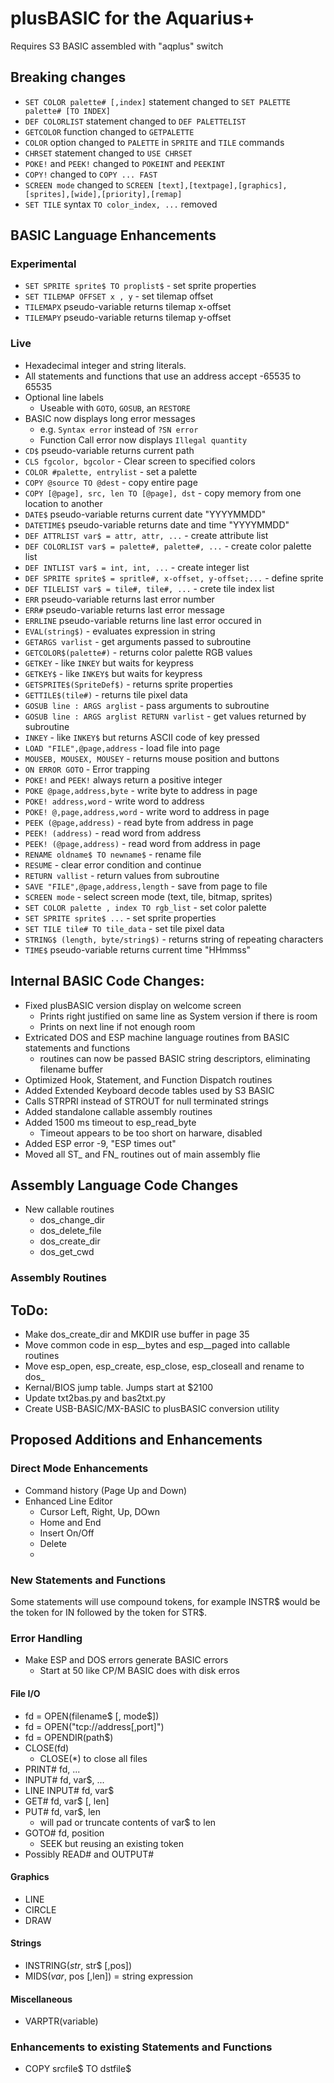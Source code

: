 # plusBASIC for the Aquarius+

Requires S3 BASIC assembled with "aqplus" switch

## Breaking changes
  - `SET COLOR palette# [,index]` statement changed to `SET PALETTE palette# [TO INDEX]`
  - `DEF COLORLIST` statement changed to `DEF PALETTELIST`
  - `GETCOLOR` function changed to `GETPALETTE`
  - `COLOR` option changed to `PALETTE` in `SPRITE` and `TILE` commands
  - `CHRSET` statement changed to `USE CHRSET`
  - `POKE!` and `PEEK!` changed to `POKEINT` and `PEEKINT`
  - `COPY!` changed to `COPY ... FAST`
  - `SCREEN mode` changed to `SCREEN [text],[textpage],[graphics],[sprites],[wide],[priority],[remap]`
  - `SET TILE` syntax `TO color_index, ...` removed

## BASIC Language Enhancements 

### Experimental
  - `SET SPRITE sprite$ TO proplist$` - set sprite properties
  - `SET TILEMAP OFFSET x , y` - set tilemap offset
  - `TILEMAPX` pseudo-variable returns tilemap x-offset
  - `TILEMAPY` pseudo-variable returns tilemap y-offset
    
### Live
  - Hexadecimal integer and string literals.
  - All statements and functions that use an address accept -65535 to 65535
  - Optional line labels
    - Useable with `GOTO`, `GOSUB`, an `RESTORE`
  - BASIC now displays long error messages
    - e.g. `Syntax error` instead of `?SN error`
    - Function Call error now displays `Illegal quantity`
  - `CD$` pseudo-variable returns current path
  - `CLS fgcolor, bgcolor` - Clear screen to specified colors
  - `COLOR #palette, entrylist` - set a palette
  - `COPY @source TO @dest` - copy entire page
  - `COPY [@page], src, len TO [@page], dst` - copy memory from one location to another
  - `DATE$` pseudo-variable returns current date "YYYYMMDD"
  - `DATETIME$` pseudo-variable returns date and time "YYYYMMDD"
  - `DEF ATTRLIST var$ = attr, attr, ...` - create attribute list
  - `DEF COLORLIST var$ = palette#, palette#, ...` - create color palette list
  - `DEF INTLIST var$ = int, int, ...` - create integer list
  - `DEF SPRITE sprite$ = spritle#, x-offset, y-offset;...` - define sprite
  - `DEF TILELIST var$ = tile#, tile#, ...` - crete tile index list
  - `ERR` pseudo-variable returns last error number
  - `ERR#` pseudo-variable returns last error message
  - `ERRLINE` pseudo-variable returns line last error occured in
  - `EVAL(string$)` - evaluates expression in string
  - `GETARGS varlist` - get arguments passed to subroutine
  - `GETCOLOR$(palette#)` - returns color palette RGB values
  - `GETKEY` - like `INKEY` but waits for keypress
  - `GETKEY$` - like `INKEY$` but waits for keypress
  - `GETSPRITE$(SpriteDef$)` - returns sprite properties
  - `GETTILE$(tile#)` - returns tile pixel data
  - `GOSUB line : ARGS arglist` - pass arguments to subroutine
  - `GOSUB line : ARGS arglist RETURN varlist` - get values returned by subroutine
  - `INKEY` - like `INKEY$` but returns ASCII code of key pressed
  - `LOAD "FILE",@page,address` - load file into page
  - `MOUSEB, MOUSEX, MOUSEY` - returns mouse position and buttons
  - `ON ERROR GOTO` - Error trapping
  - `POKE!` and `PEEK!` always return a positive integer
  - `POKE @page,address,byte` - write byte to address in page
  - `POKE! address,word` - write word to address
  - `POKE! @,page,address,word` - write word to address in page
  - `PEEK (@page,address)` - read byte from address in page
  - `PEEK! (address)` - read word from address
  - `PEEK! (@page,address)` - read word from address in page
  - `RENAME oldname$ TO newname$` - rename file
  - `RESUME` - clear error condition and continue
  - `RETURN vallist` - return values from subroutine
  - `SAVE "FILE",@page,address,length` - save from page to file
  - `SCREEN mode` - select screen mode (text, tile, bitmap, sprites)
  - `SET COLOR palette , index TO rgb_list` - set color palette
  - `SET SPRITE sprite$ ...` - set sprite properties
  - `SET TILE tile# TO tile_data` - set tile pixel data
  - `STRING$ (length, byte/string$)` - returns string of repeating characters
  - `TIME$` pseudo-variable returns current time "HHmmss"

## Internal BASIC Code Changes:
  - Fixed plusBASIC version display on welcome screen
    - Prints right justified on same line as System version if there is room
    - Prints on next line if not enough room
  - Extricated DOS and ESP machine language routines from BASIC statements and functions
    - routines can now be passed BASIC string descriptors, eliminating filename buffer
  - Optimized Hook, Statement, and Function Dispatch routines
  - Added Extended Keyboard decode tables used by S3 BASIC
  - Calls STRPRI instead of STROUT for null terminated strings
  - Added standalone callable assembly routines
  - Added 1500 ms timeout to esp_read_byte
    - Timeout appears to be too short on harware, disabled
  - Added ESP error -9, "ESP times out"
  - Moved all ST_ and FN_ routines out of main assembly flie

## Assembly Language Code Changes
  - New callable routines
    - dos_change_dir
    - dos_delete_file
    - dos_create_dir
    - dos_get_cwd

### Assembly Routines

## ToDo:
  - Make dos_create_dir and MKDIR use buffer in page 35
  - Move common code in esp__bytes and esp__paged into callable routines
  - Move esp_open, esp_create, esp_close, esp_closeall and rename to dos_
  - Kernal/BIOS jump table. Jumps start at $2100
  - Update txt2bas.py and bas2txt.py
  - Create USB-BASIC/MX-BASIC to plusBASIC conversion utility
  
## Proposed Additions and Enhancements

### Direct Mode Enhancements
  - Command history (Page Up and Down)
  - Enhanced Line Editor
    - Cursor Left, Right, Up, DOwn
    - Home and End
    - Insert On/Off
    - Delete
    - 
### New Statements and Functions

Some statements will use compound tokens, for example INSTR$ would
be the token for IN followed by the token for STR$.

### Error Handling

  - Make ESP and DOS errors generate BASIC errors
    - Start at 50 like CP/M BASIC does with disk erros

#### File I/O

  - fd = OPEN(filename$ [, mode$])
  - fd = OPEN("tcp://address[,port]")
  - fd = OPENDIR(path$) 
  - CLOSE(fd) 
    - CLOSE(\*) to close all files
  - PRINT# fd, ...
  - INPUT# fd, var$, ...
  - LINE INPUT# fd, var$
  - GET# fd, var$ [, len]
  - PUT# fd, var$, len
    - will pad or truncate contents of var$ to len
  - GOTO# fd, position
    - SEEK but reusing an existing token
  - Possibly READ# and OUTPUT# 

#### Graphics

  - LINE 
  - CIRCLE 
  - DRAW
  
#### Strings

  - INSTRING$(str$, str$ [,pos])
  - MIDS$(var$, pos [,len]) = string expression

#### Miscellaneous
  
  - VARPTR(variable)

### Enhancements to existing Statements and Functions
 
  - COPY srcfile$ TO dstfile$

